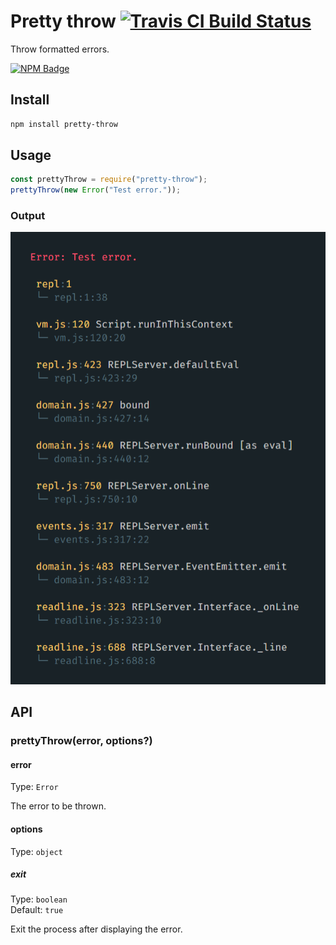# Pretty throw [![Travis CI Build Status](https://img.shields.io/travis/com/Richienb/pretty-throw/master.svg?style=for-the-badge)](https://travis-ci.com/Richienb/pretty-throw)

Throw formatted errors.

[![NPM Badge](https://nodei.co/npm/pretty-throw.png)](https://npmjs.com/package/pretty-throw)

## Install

```sh
npm install pretty-throw
```

## Usage

```js
const prettyThrow = require("pretty-throw");
prettyThrow(new Error("Test error."));
```

### Output

![Example output](media/example.png)

## API

### prettyThrow(error, options?)

#### error

Type: `Error`

The error to be thrown.

#### options

Type: `object`

##### exit

Type: `boolean`\
Default: `true`

Exit the process after displaying the error.
